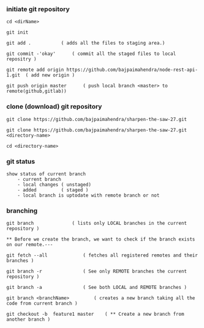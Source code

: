 ### initiate git repository

	cd <dirName>

	git init

	git add .  			( adds all the files to staging area.)

	git commit -'okay' 		( commit all the staged files to local repositry )

	git remote add origin https://github.com/bajpaimahendra/node-rest-api-1.git  ( add new origin ) 

	git push origin master 		( push local branch <master> to remote(github,gitlab))

### clone (download) git repository

	git clone https://github.com/bajpaimahendra/sharpen-the-saw-27.git

	git clone https://github.com/bajpaimahendra/sharpen-the-saw-27.git  <directory-name>

	cd <directory-name>

### git status
	
	show status of current branch
		- current branch
		- local changes ( unstaged)
		- added         ( staged )
		- local branch is uptodate with remote branch or not

### branching

	git branch 				( lists only LOCAL branches in the current repository )

	** Before we create the branch, we want to check if the branch exists on our remote.---

	git fetch --all 			( fetches all registered remotes and their branches )

	git branch -r 				( See only REMOTE branches the current repository )

	git branch -a 				( See both LOCAL and REMOTE branches )

	git branch <branchName> 		( creates a new branch taking all the code from current branch )

	git checkout -b  feature1 master 	( ** Create a new branch from another branch )

	




